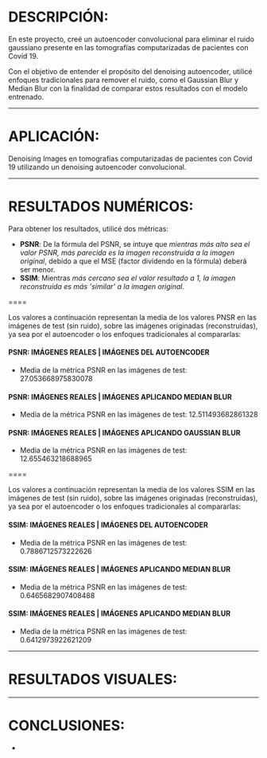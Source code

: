 # DESCRIPCIÓN:
En este proyecto, creé un autoencoder convolucional para eliminar el ruido gaussiano presente en las tomografías computarizadas de pacientes con Covid 19.

Con el objetivo de entender el propósito del denoising autoencoder, utilicé enfoques tradicionales para remover el ruido, como el Gaussian Blur y Median Blur con la finalidad de comparar estos resultados con el modelo entrenado.

----

# APLICACIÓN:
Denoising Images en tomografías computarizadas de pacientes con Covid 19 utilizando un denoising autoencoder convolucional.

----

# RESULTADOS NUMÉRICOS:
Para obtener los resultados, utilicé dos métricas:
* **PSNR**: De la fórmula del PSNR, se intuye que *mientras más alto sea el valor PSNR, más parecida es la imagen reconstruida a la imagen original*, debido a que el MSE (factor dividendo en la fórmula) deberá ser menor.
* **SSIM**: Mientras *más cercano sea el valor resultado a 1, la imagen reconstruida es más 'similar' a la imagen original*.

====

Los valores a continuación representan la media de los valores PNSR en las imágenes de test (sin ruido), sobre las imágenes originadas (reconstruidas), ya sea por el autoencoder o los enfoques tradicionales al compararlas:

#### PSNR: IMÁGENES REALES | IMÁGENES DEL AUTOENCODER
* Media de la métrica PSNR en las imágenes de test: 27.053668975830078

#### PSNR: IMÁGENES REALES | IMÁGENES APLICANDO MEDIAN BLUR
* Media de la métrica PSNR en las imágenes de test: 12.511493682861328

#### PSNR: IMÁGENES REALES | IMÁGENES APLICANDO GAUSSIAN BLUR
* Media de la métrica PSNR en las imágenes de test: 12.655463218688965

====

Los valores a continuación representan la media de los valores SSIM en las imágenes de test (sin ruido), sobre las imágenes originadas (reconstruidas), ya sea por el autoencoder o los enfoques tradicionales al compararlas:

#### SSIM: IMÁGENES REALES | IMÁGENES DEL AUTOENCODER
* Media de la métrica PSNR en las imágenes de test: 0.7886712573222626

#### SSIM: IMÁGENES REALES | IMÁGENES APLICANDO MEDIAN BLUR
* Media de la métrica PSNR en las imágenes de test: 0.6465682907408488

#### SSIM: IMÁGENES REALES | IMÁGENES APLICANDO MEDIAN BLUR
* Media de la métrica PSNR en las imágenes de test: 0.6412973922621209

----

# RESULTADOS VISUALES:

----

# CONCLUSIONES:
-  

